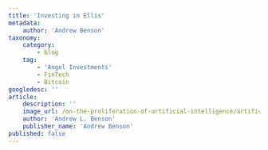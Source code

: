 ```yaml
---
title: 'Investing in Ellis'
metadata:
    author: 'Andrew Benson'
taxonomy:
    category:
        - blog
    tag:
        - 'Angel Investments'
        - FinTech
        - Bitcoin
googledesc: ''
article:
    description: ''
    image_url: /on-the-proliferation-of-artificial-intelligence/artificial-intelligence.png
    author: 'Andrew L. Benson'
    publisher_name: 'Andrew Benson'
published: false
---
```


